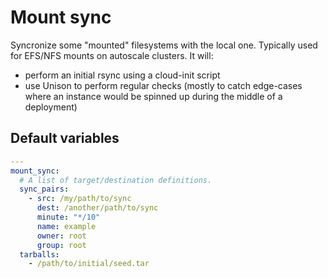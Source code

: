 # Mount sync

Syncronize some "mounted" filesystems with the local one. Typically used for EFS/NFS mounts on autoscale clusters.
It will:

- perform an initial rsync using a cloud-init script
- use Unison to perform regular checks (mostly to catch edge-cases where an instance would be spinned up during the middle of a deployment)
  <!--TOC-->
  <!--ENDTOC-->

<!--ROLEVARS-->
## Default variables
```yaml
---
mount_sync:
  # A list of target/destination definitions.
  sync_pairs:
    - src: /my/path/to/sync
      dest: /another/path/to/sync
      minute: "*/10"
      name: example
      owner: root
      group: root
  tarballs:
    - /path/to/initial/seed.tar

```

<!--ENDROLEVARS-->
